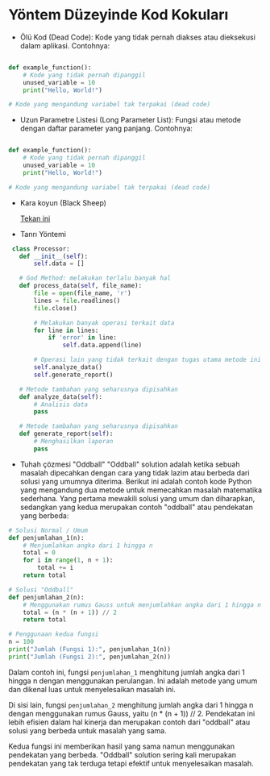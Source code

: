 #  Yöntem Düzeyinde Kod Kokuları


* Ölü Kod (Dead Code):
Kode yang tidak pernah diakses atau dieksekusi dalam aplikasi. Contohnya:

```python

def example_function():
    # Kode yang tidak pernah dipanggil
    unused_variable = 10
    print("Hello, World!")

# Kode yang mengandung variabel tak terpakai (dead code)
```

* Uzun Parametre Listesi (Long Parameter List):
Fungsi atau metode dengan daftar parameter yang panjang. Contohnya:
```python

def example_function():
    # Kode yang tidak pernah dipanggil
    unused_variable = 10
    print("Hello, World!")

# Kode yang mengandung variabel tak terpakai (dead code)
```

* Kara koyun (Black Sheep)
  
  [Tekan ini](https://medium.com/thinkster-io/code-smell-black-sheep-method-9fc4a952cee6)

* Tanrı Yöntemi


 ```python 
  class Processor:
    def __init__(self):
        self.data = []

    # God Method: melakukan terlalu banyak hal
    def process_data(self, file_name):
        file = open(file_name, 'r')
        lines = file.readlines()
        file.close()

        # Melakukan banyak operasi terkait data
        for line in lines:
            if 'error' in line:
                self.data.append(line)

        # Operasi lain yang tidak terkait dengan tugas utama metode ini
        self.analyze_data()
        self.generate_report()

    # Metode tambahan yang seharusnya dipisahkan
    def analyze_data(self):
        # Analisis data
        pass

    # Metode tambahan yang seharusnya dipisahkan
    def generate_report(self):
        # Menghasilkan laporan
        pass


```

*  Tuhah çözmesi "Oddball" 
"Oddball" solution adalah ketika sebuah masalah dipecahkan dengan cara yang tidak lazim atau berbeda dari solusi yang umumnya diterima. Berikut ini adalah contoh kode Python yang mengandung dua metode untuk memecahkan masalah matematika sederhana. Yang pertama mewakili solusi yang umum dan diharapkan, sedangkan yang kedua merupakan contoh "oddball" atau pendekatan yang berbeda:

```python
# Solusi Normal / Umum
def penjumlahan_1(n):
    # Menjumlahkan angka dari 1 hingga n
    total = 0
    for i in range(1, n + 1):
        total += i
    return total

# Solusi "Oddball"
def penjumlahan_2(n):
    # Menggunakan rumus Gauss untuk menjumlahkan angka dari 1 hingga n
    total = (n * (n + 1)) // 2
    return total

# Penggunaan kedua fungsi
n = 100
print("Jumlah (Fungsi 1):", penjumlahan_1(n))
print("Jumlah (Fungsi 2):", penjumlahan_2(n))
```

Dalam contoh ini, fungsi `penjumlahan_1` menghitung jumlah angka dari 1 hingga n dengan menggunakan perulangan. Ini adalah metode yang umum dan dikenal luas untuk menyelesaikan masalah ini.

Di sisi lain, fungsi `penjumlahan_2` menghitung jumlah angka dari 1 hingga n dengan menggunakan rumus Gauss, yaitu (n * (n + 1)) // 2. Pendekatan ini lebih efisien dalam hal kinerja dan merupakan contoh dari "oddball" atau solusi yang berbeda untuk masalah yang sama. 

Kedua fungsi ini memberikan hasil yang sama namun menggunakan pendekatan yang berbeda. "Oddball" solution sering kali merupakan pendekatan yang tak terduga tetapi efektif untuk menyelesaikan masalah.
